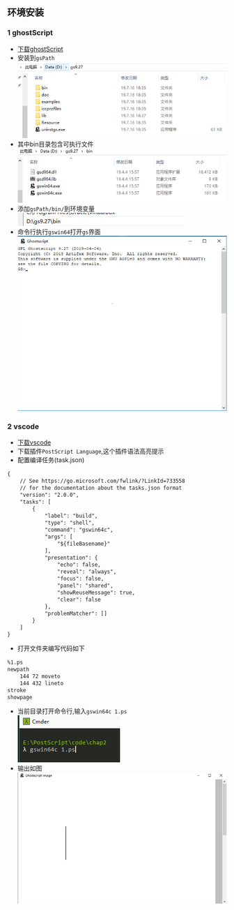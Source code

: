 ## 环境安装

### 1 ghostScript
- [下载ghostScript](https://www.ghostscript.com/download.html)
- 安装到`gsPath` ![gs文件夹](../img/gs文件夹.png)
- 其中bin目录包含可执行文件![gs命令行](../img/gs命令行.png)
- 添加`gsPath/bin/`到环境变量![gs环境变量](../img/gs环境变量.png)
- 命令行执行`gswin64`打开`gs`界面![gs](../img/gs初始化界面.png)
  
### 2 vscode
- [下载vscode](https://code.visualstudio.com/)
- 下载插件`PostScript Language`,这个插件语法高亮提示
- 配置编译任务(task.json)
```
{
    // See https://go.microsoft.com/fwlink/?LinkId=733558
    // for the documentation about the tasks.json format
    "version": "2.0.0",
    "tasks": [
        {
            "label": "build",
            "type": "shell",
            "command": "gswin64c",
            "args": [
                "${fileBasename}"
            ],
            "presentation": {
                "echo": false,
                "reveal": "always",
                "focus": false,
                "panel": "shared",
                "showReuseMessage": true,
                "clear": false
            },
            "problemMatcher": []
        }
    ]
}
```
- 打开文件夹编写代码如下
```
%1.ps
newpath
    144 72 moveto
    144 432 lineto
stroke
showpage
```
- 当前目录打开命令行,输入`gswin64c 1.ps` ![gs测试](../img/gs测试.png)
- 输出如图![gsdemo](../img/gsDemo.png)